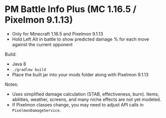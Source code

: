 # PM Battle Info Plus (MC 1.16.5 / Pixelmon 9.1.13)

- Only for Minecraft 1.16.5 and Pixelmon 9.1.13
- Hold Left Alt in battle to show predicted damage % for each move against the current opponent

Build:
- Java 8
- `./gradlew build`
- Place the built jar into your mods folder along with Pixelmon 9.1.13

Notes:
- Uses simplified damage calculation (STAB, effectiveness, burn). Items, abilities, weather, screens, and many niche effects are not yet modeled.
- If Pixelmon classes change, you may need to adjust API calls in `PixelmonDamageService`.